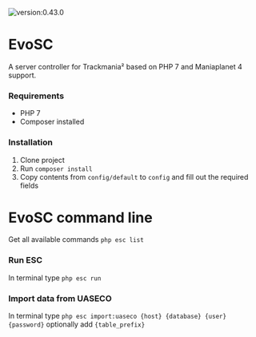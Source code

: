 ![version:0.43.0](https://img.shields.io/badge/version-0.43.0-blue.svg?style=flat-square)




# EvoSC

A server controller for Trackmania² based on PHP 7 and Maniaplanet 4 support.

### Requirements
* PHP 7
* Composer installed

### Installation
1. Clone project
2. Run `composer install`
3. Copy contents from `config/default` to `config` and fill out the required fields

# EvoSC command line

Get all available commands `php esc list`

### Run ESC
In terminal type `php esc run`

### Import data from UASECO
In terminal type `php esc import:uaseco {host} {database} {user} {password}` optionally add `{table_prefix}`
